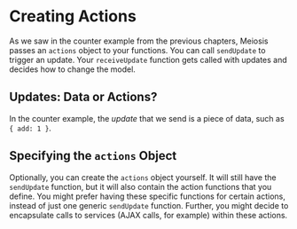 # Creating Actions

As we saw in the counter example from the previous chapters, Meiosis passes an `actions` object to your functions. You can call `sendUpdate` to trigger an update. Your `receiveUpdate` function gets called with updates and decides how to change the model.

## Updates: Data or Actions?

In the counter example, the *update* that we send is a piece of data, such as `{ add: 1 }`.

## Specifying the `actions` Object

Optionally, you can create the `actions` object yourself. It will still have the `sendUpdate` function, but it will also contain the action functions that you define. You might prefer having these specific functions for certain actions, instead of just one generic `sendUpdate` function. Further, you might decide to encapsulate calls to services (AJAX calls, for example) within these actions.



